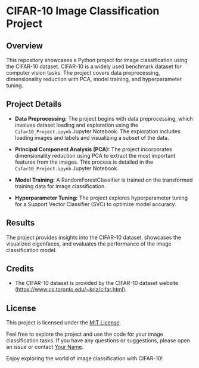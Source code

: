 # CIFAR-10 Image Classification Project

## Overview
This repository showcases a Python project for image classification using the CIFAR-10 dataset. CIFAR-10 is a widely used benchmark dataset for computer vision tasks. The project covers data preprocessing, dimensionality reduction with PCA, model training, and hyperparameter tuning.

## Project Details
- **Data Preprocessing:** The project begins with data preprocessing, which involves dataset loading and exploration using the `Cifar10_Project.ipynb` Jupyter Notebook. The exploration includes loading images and labels and visualizing a subset of the data.

- **Principal Component Analysis (PCA):** The project incorporates dimensionality reduction using PCA to extract the most important features from the images. This process is detailed in the `Cifar10_Project.ipynb` Jupyter Notebook.

- **Model Training:** A RandomForestClassifier is trained on the transformed training data for image classification.

- **Hyperparameter Tuning:** The project explores hyperparameter tuning for a Support Vector Classifier (SVC) to optimize model accuracy.

## Results
The project provides insights into the CIFAR-10 dataset, showcases the visualized eigenfaces, and evaluates the performance of the image classification model.

## Credits
- The CIFAR-10 dataset is provided by the CIFAR-10 dataset website (https://www.cs.toronto.edu/~kriz/cifar.html).

## License
This project is licensed under the [MIT License](LICENSE).

Feel free to explore the project and use the code for your image classification tasks. If you have any questions or suggestions, please open an issue or contact [Your Name](mailto:youremail@example.com).

Enjoy exploring the world of image classification with CIFAR-10!
